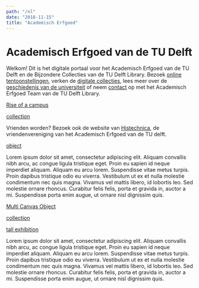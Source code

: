 ```yaml
---
path: "/nl"
date: "2018-11-15"
title: "Academisch Erfgoed"
---
```


# Academisch Erfgoed van de TU Delft

Welkom! Dit is het digitale portaal voor het Academisch Erfgoed van de TU Delft en de Bijzondere Collecties van de TU Delft Library. Bezoek [online tentoonstellingen](/nl/exhibitions/), verken de [digitale collecties](/nl/collections/), lees meer over de [geschiedenis van de universiteit](/nl/publications/) of neem [contact](/nl/about/) op met het Academisch Erfgoed Team van de TU Delft Library.

<div class="blocks">
<div class="block cutcorners w-5 h-8 image">

[Rise of a campus](/nl/exhibitions/rise-of-a-campus)
</div>
<div class="block cutcorners w-7 h-5 image">

[collection](/nl/collections/another-collection)
</div>

<div class="block cutcorners w-3 h-3 info">

Vrienden worden? Bezoek ook de website van <a href="http://beta.histechnica.nl">Histechnica</a>, de vriendenvereniging van het Academisch Erfgoed van de TU delft.

</div>
<div class="block cutcorners w-4 h-7 image">

[object](/nl/objects/object-3)
</div>
<div class="block cutcorners w-8 h-4 title">

Lorem ipsum dolor sit amet, consectetur adipiscing elit. Aliquam convallis nibh arcu, ac congue ligula tristique eget. Proin eu sapien id neque imperdiet aliquam. Aliquam eu arcu lorem. Suspendisse vitae metus turpis. Proin dapibus tristique odio eu viverra. Vestibulum ut ex et nulla molestie condimentum nec quis magna. Vivamus vel mattis libero, id lobortis leo. Sed molestie ornare rhoncus. Curabitur felis felis, porta et gravida in, auctor a mi. Suspendisse porta enim augue, ut ornare nisl dignissim quis. 
</div>
<div class="block cutcorners w-4 h-4 image">

[Multi Canvas Object](/nl/collections/single-object-collection)
</div>
<div class="block cutcorners w-4 h-4 image">

[collection](/nl/collections/another-collection)
</div>
<div class="block cutcorners w-4 h-8 image">

[tall exhibition](/nl/exhibitions/test)
</div>
<div class="block cutcorners w-8 h-4 title">

Lorem ipsum dolor sit amet, consectetur adipiscing elit. Aliquam convallis nibh arcu, ac congue ligula tristique eget. Proin eu sapien id neque imperdiet aliquam. Aliquam eu arcu lorem. Suspendisse vitae metus turpis. Proin dapibus tristique odio eu viverra. Vestibulum ut ex et nulla molestie condimentum nec quis magna. Vivamus vel mattis libero, id lobortis leo. Sed molestie ornare rhoncus. Curabitur felis felis, porta et gravida in, auctor a mi. Suspendisse porta enim augue, ut ornare nisl dignissim quis. 
</div>
</div>

